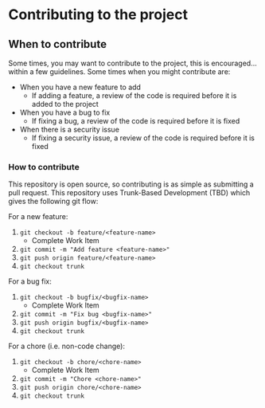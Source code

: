 # Contributing to the project

## When to contribute

Some times, you may want to contribute to the project, this is encouraged... within a few guidelines. Some times when you might contribute are:

- When you have a new feature to add
  - If adding a feature, a review of the code is required before it is added to the project
- When you have a bug to fix
  - If fixing a bug, a review of the code is required before it is fixed
- When there is a security issue
  - If fixing a security issue, a review of the code is required before it is fixed

### How to contribute

This repository is open source, so contributing is as simple as submitting a pull request. This repository uses Trunk-Based Development (TBD) which gives the following git flow:

For a new feature:

1.  `git checkout -b feature/<feature-name>`
    - Complete Work Item
2.  `git commit -m "Add feature <feature-name>"`
3.  `git push origin feature/<feature-name>`
4.  `git checkout trunk`

For a bug fix:

1.  `git checkout -b bugfix/<bugfix-name>`
    - Complete Work Item
2.  `git commit -m "Fix bug <bugfix-name>"`
3.  `git push origin bugfix/<bugfix-name>`
4.  `git checkout trunk`

For a chore (i.e. non-code change):

1.  `git checkout -b chore/<chore-name>`
    - Complete Work Item
2.  `git commit -m "Chore <chore-name>"`
3.  `git push origin chore/<chore-name>`
4.  `git checkout trunk`
